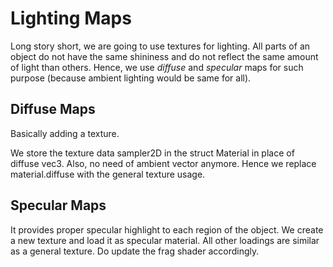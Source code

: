 # Lighting Maps

Long story short, we are going to use textures for lighting. All parts of an object do not have the same shininess and do not reflect the same amount of light than others. Hence, we use _diffuse_ and _specular_ maps for such purpose (because ambient lighting would be same for all).

## Diffuse Maps
Basically adding a texture.

We store the texture data sampler2D in the struct Material in place of diffuse vec3. Also, no need of ambient vector anymore. Hence we replace material.diffuse with the general texture usage.

## Specular Maps

It provides proper specular highlight to each region of the object. We create a new texture and load it as specular material. All other loadings are similar as a general texture. Do update the frag shader accordingly.

